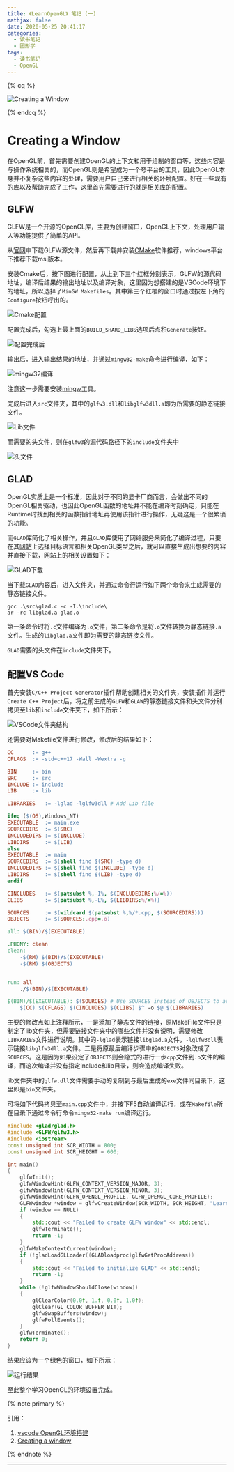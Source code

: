 ```yaml
---
title: 《LearnOpenGL》 笔记 (一)
mathjax: false
date: 2020-05-25 20:41:17
categories:
  - 读书笔记
  - 图形学
tags:
  - 读书笔记
  - OpenGL
---
```


{% cq %}

![Creating a Window](LearnOpenGL-Notes-1/CreatingaWindow.png)

{% endcq %}

<!--more-->

# Creating a Window

在OpenGL前，首先需要创建OpenGL的上下文和用于绘制的窗口等，这些内容是与操作系统相关的，而OpenGL则是希望成为一个夸平台的工具，因此OpenGL本身并不复杂这些内容的处理，需要用户自己来进行相关的环境配置。好在一些现有的库以及帮助完成了工作，这里首先需要进行的就是相关库的配置。

## GLFW

GLFW是一个开源的OpenGL库，主要为创建窗口，OpenGL上下文，处理用户输入等功能提供了简单的API。

从[官网](https://www.glfw.org/download.html)中下载GLFW源文件，然后再下载并安装[CMake](https://cmake.org/download/)软件推荐，windows平台下推荐下载msi版本。

安装Cmake后，按下图进行配置，从上到下三个红框分别表示，GLFW的源代码地址，编译后结果的输出地址以及编译对象，这里因为想搭建的是VSCode环境下的地址，所以选择了`MinGW Makefiles`。其中第三个红框的窗口时通过按左下角的`Configure`按钮呼出的。

![Cmake配置](LearnOpenGL-Notes-1/2020-05-25-16-02-22.png)

配置完成后，勾选上最上面的`BUILD_SHARD_LIBS`选项后点积`Generate`按钮。

![配置完成后](LearnOpenGL-Notes-1/2020-05-25-16-09-15.png)

输出后，进入输出结果的地址，并通过`mingw32-make`命令进行编译，如下：

![mingw32编译](LearnOpenGL-Notes-1/2020-05-25-16-10-05.png)

注意这一步需要安装[mingw](https://osdn.net/projects/mingw/releases/)工具。

完成后进入`src`文件夹，其中的`glfw3.dll`和`libglfw3dll.a`即为所需要的静态链接文件。

![Lib文件](LearnOpenGL-Notes-1/2020-05-25-16-13-02.png)

而需要的头文件，则在`glfw3`的源代码路径下的`include`文件夹中

![头文件](LearnOpenGL-Notes-1/2020-05-25-16-14-48.png)

## GLAD

OpenGL实质上是一个标准，因此对于不同的显卡厂商而言，会做出不同的OpenGL相关驱动，也因此OpenGL函数的地址并不能在编译时刻确定，只能在Runtime时找到相关的函数指针地址再使用该指针进行操作，无疑这是一个很繁琐的功能。

而`GLAD`库简化了相关操作，并且`GLAD`库使用了网络服务来简化了编译过程，只要在其[网站](https://glad.dav1d.de/)上选择目标语言和相关OpenGL类型之后，就可以直接生成出想要的内容并直接下载，网站上的相关设置如下：

![GLAD下载](LearnOpenGL-Notes-1/2020-05-25-16-27-36.png)

当下载`GLAD`内容后，进入文件夹，并通过命令行运行如下两个命令来生成需要的静态链接文件。

```text
gcc .\src\glad.c -c -I.\include\
ar -rc libglad.a glad.o
```

第一条命令时将`.c`文件编译为`.o`文件，第二条命令是将`.o`文件转换为静态链接`.a`文件。生成的`libglad.a`文件即为需要的静态链接文件。

`GLAD`需要的头文件在`include`文件夹下。

## 配置VS Code

首先安装`C/C++ Project Generator`插件帮助创建相关的文件夹，安装插件并运行`Create C++ Project`后，将之前生成的`GLFW`和`GLAW`的静态链接文件和头文件分别拷贝至`lib`和`include`文件夹下，如下所示：

![VSCode文件夹结构](LearnOpenGL-Notes-1/2020-05-25-16-43-42.png)

还需要对Makefile文件进行修改，修改后的结果如下：

```MakeFile
CC		:= g++
CFLAGS	:= -std=c++17 -Wall -Wextra -g

BIN		:= bin
SRC		:= src
INCLUDE	:= include
LIB		:= lib

LIBRARIES	:= -lglad -lglfw3dll # Add Lib file

ifeq ($(OS),Windows_NT)
EXECUTABLE	:= main.exe
SOURCEDIRS	:= $(SRC)
INCLUDEDIRS	:= $(INCLUDE)
LIBDIRS		:= $(LIB)
else
EXECUTABLE	:= main
SOURCEDIRS	:= $(shell find $(SRC) -type d)
INCLUDEDIRS	:= $(shell find $(INCLUDE) -type d)
LIBDIRS		:= $(shell find $(LIB) -type d)
endif

CINCLUDES	:= $(patsubst %,-I%, $(INCLUDEDIRS:%/=%))
CLIBS		:= $(patsubst %,-L%, $(LIBDIRS:%/=%))

SOURCES		:= $(wildcard $(patsubst %,%/*.cpp, $(SOURCEDIRS)))
OBJECTS		:= $(SOURCES:.cpp=.o)

all: $(BIN)/$(EXECUTABLE)

.PHONY: clean
clean:
	-$(RM) $(BIN)/$(EXECUTABLE)
	-$(RM) $(OBJECTS)


run: all
	./$(BIN)/$(EXECUTABLE)

$(BIN)/$(EXECUTABLE): $(SOURCES) # Use SOURCES instead of OBJECTS to avoid complile without include/lib
	$(CC) $(CFLAGS) $(CINCLUDES) $(CLIBS) $^ -o $@ $(LIBRARIES)
```

主要的修改点如上注释所示，一是添加了静态文件的链接，原MakeFile文件只是制定了lib文件夹，但需要链接文件夹中的哪些文件并没有说明，需要修改`LIBRARIES`文件进行说明。其中的`-lglad`表示链接`libglad.a`文件，`-lglfw3dll`表示链接`libglfw3dll.a`文件。二是将原最后编译步骤中的`OBJECTS`对象改成了`SOURCES`。这是因为如果设定了`OBJECTS`则会隐式的进行一步`cpp`文件到`.o`文件的编译，而这次编译并没有指定include和lib目录，则会造成编译失败。

lib文件夹中的`glfw.dll`文件需要手动的复制到与最后生成的`exe`文件同目录下，这里即是`bin`文件夹。

可将如下代码拷贝至`main.cpp`文件中，并按下F5自动编译运行，或在`Makefile`所在目录下通过命令行命令`mingw32-make run`编译运行。

```cpp
#include <glad/glad.h>
#include <GLFW/glfw3.h>
#include <iostream>
const unsigned int SCR_WIDTH = 800;
const unsigned int SCR_HEIGHT = 600;

int main()
{
	glfwInit();
	glfwWindowHint(GLFW_CONTEXT_VERSION_MAJOR, 3);
	glfwWindowHint(GLFW_CONTEXT_VERSION_MINOR, 3);
	glfwWindowHint(GLFW_OPENGL_PROFILE, GLFW_OPENGL_CORE_PROFILE);
	GLFWwindow *window = glfwCreateWindow(SCR_WIDTH, SCR_HEIGHT, "LearnOpenGL", NULL, NULL);
	if (window == NULL)
	{
		std::cout << "Failed to create GLFW window" << std::endl;
		glfwTerminate();
		return -1;
	}
	glfwMakeContextCurrent(window);
	if (!gladLoadGLLoader((GLADloadproc)glfwGetProcAddress))
	{
		std::cout << "Failed to initialize GLAD" << std::endl;
		return -1;
	}
	while (!glfwWindowShouldClose(window))
	{
		glClearColor(0.0f, 1.f, 0.0f, 1.0f);
		glClear(GL_COLOR_BUFFER_BIT);
		glfwSwapBuffers(window);
		glfwPollEvents();
	}
	glfwTerminate();
	return 0;
}
```

结果应该为一个绿色的窗口，如下所示：

![运行结果](LearnOpenGL-Notes-1/2020-05-25-17-17-33.png)

至此整个学习OpenGL的环境设置完成。


{% note primary %}

引用：

1. [vscode OpenGL环境搭建](https://blog.csdn.net/sarono/article/details/86564726)
2. [Creating a window](https://learnopengl.com/Getting-started/Creating-a-window)

{% endnote %}

***